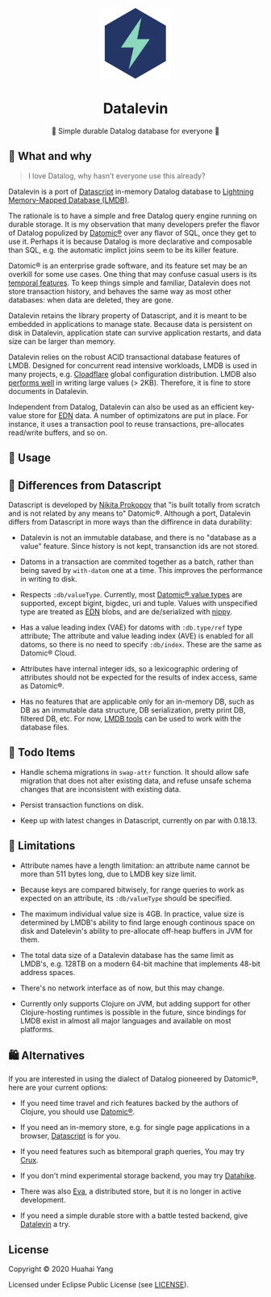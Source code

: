 <p align="center"><img src="logo.png" alt="datalevin logo" height="140"></img></p>
<h1 align="center">Datalevin</h1> 
<p align="center"> 🧘 Simple durable Datalog database for everyone 💽 </p>

## :hear_no_evil: What and why

> I love Datalog, why hasn't everyone use this already? 

Datalevin is a port of [Datascript](https://github.com/tonsky/datascript) in-memory Datalog database to [Lightning Memory-Mapped Database (LMDB)](https://en.wikipedia.org/wiki/Lightning_Memory-Mapped_Database). 

The rationale is to have a simple and free Datalog query engine running on durable storage.  It is my observation that many developers prefer the flavor of Datalog populized by [Datomic®](https://www.datomic.com) over any flavor of SQL, once they get to use it. Perhaps it is because Datalog is more declarative and composable than SQL, e.g. the automatic implict joins seem to be its killer feature.

Datomic® is an enterprise grade software, and its feature set may be an overkill for some use cases. One thing that may confuse casual users is its [temporal features](https://docs.datomic.com/cloud/whatis/data-model.html#time-model). To keep things simple and familiar, Datalevin does not store transaction history, and behaves the same way as most other databases: when data are deleted, they are gone.

Datalevin retains the library property of Datascript, and it is meant to be embedded in applications to manage state. Because data is persistent on disk in Datalevin, application state can survive application restarts, and data size can be larger than memory.  

Datalevin relies on the robust ACID transactional database features of LMDB. Designed for concurrent read intensive workloads, LMDB is used in many projects, e.g. [Cloadflare](https://blog.cloudflare.com/introducing-quicksilver-configuration-distribution-at-internet-scale/) global configuration distribution. LMDB also [performs well](http://www.lmdb.tech/bench/ondisk/) in writing large values (> 2KB). Therefore, it is fine to store documents in Datalevin. 

Independent from Datalog, Datalevin can also be used as an efficient key-value store for [EDN](https://en.wikipedia.org/wiki/Extensible_Data_Notation) data. A number of optimizatons are put in place. For instance, it uses a transaction pool to reuse transactions, pre-allocates read/write buffers, and so on. 

## :tada: Usage


## :floppy_disk: Differences from Datascript

Datascript is developed by [Nikita Prokopov](https://tonsky.me/) that "is built totally from scratch and is not related by any means to" Datomic®. Although a port, Datalevin differs from Datascript in more ways than the diffirence in data durability:

* Datalevin is not an immutable database, and there is no "database as a value" feature.  Since history is not kept, transanction ids are not stored. 

* Datoms in a transaction are commited together as a batch, rather than being saved by `with-datom` one at a time. This improves the performance in writing to disk.

* Respects `:db/valueType`. Currently, most [Datomic® value types](https://docs.datomic.com/on-prem/schema.html#value-types) are supported, except bigint, bigdec, uri and tuple. Values with unspecified type are treated as [EDN](https://en.wikipedia.org/wiki/Extensible_Data_Notation) blobs, and are de/serialized with [nippy](https://github.com/ptaoussanis/nippy). 

* Has a value leading index (VAE) for datoms with `:db.type/ref` type attribute; The attribute and value leading index (AVE) is enabled for all datoms, so there is no need to specify `:db/index`. These are the same as Datomic® Cloud.  

* Attributes have internal integer ids, so a lexicographic ordering of attributes should not be expected for the results of index access, same as Datomic®.

* Has no features that are applicable only for an in-memory DB, such as DB as an immutable data structure, DB serialization, pretty print DB, filtered DB, etc. For now, [LMDB tools](http://www.lmdb.tech/doc/tools.html) can be used to work with the database files.

## :construction: Todo Items

* Handle schema migrations in `swap-attr` function. It should allow safe migration that does not alter existing data, and refuse unsafe schema changes that are inconsistent with existing data.

* Persist transaction functions on disk.

* Keep up with latest changes in Datascript, currently on par with 0.18.13.

## :baby: Limitations

* Attribute names have a length limitation: an attribute name cannot be more than 511 bytes long, due to LMDB key size limit.

* Because keys are compared bitwisely, for range queries to work as expected on an attribute, its `:db/valueType` should be specified.

* The maximum individual value size is 4GB. In practice, value size is determined by LMDB's ability to find large enough continous space on disk and Datelevin's ability to pre-allocate off-heap buffers in JVM for them. 

* The total data size of a Datalevin database has the same limit as LMDB's, e.g. 128TB on a modern 64-bit machine that implements 48-bit address spaces.

* There's no network interface as of now, but this may change.

* Currently only supports Clojure on JVM, but adding support for other Clojure-hosting runtimes is possible in the future, since bindings for LMDB exist in almost all major languages and available on most platforms.

## :shopping: Alternatives

If you are interested in using the dialect of Datalog pioneered by Datomic®, here are your current options:

* If you need time travel and rich features backed by the authors of Clojure, you should use [Datomic®](https://www.datomic.com).

* If you need an in-memory store, e.g. for single page applications in a browser, [Datascript](https://github.com/tonsky/datascript) is for you.

* If you need features such as bitemporal graph queries, You may try [Crux](https://github.com/juxt/crux).

* If you don't mind experimental storage backend, you may try [Datahike](https://github.com/replikativ/datahike).

* There was also [Eva](https://github.com/Workiva/eva/), a distributed store, but it is no longer in active development.

* If you need a simple durable store with a battle tested backend, give [Datalevin](https://github.com/juji-io/datalevin) a try.

## License

Copyright © 2020 Huahai Yang

Licensed under Eclipse Public License (see [LICENSE](LICENSE)).
